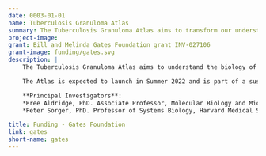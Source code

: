 ```yaml
---
date: 0003-01-01
name: Tuberculosis Granuloma Atlas
summary: The Tuberculosis Granuloma Atlas aims to transform our understanding of TB granulomas by using spatially resolved profiling methods that reveal bacterial, lung and immune cell organization, states, and communication within granulomas of different types.
project-image:
grant: Bill and Melinda Gates Foundation grant INV-027106
grant-image: funding/gates.svg
description: |
    The Tuberculosis Granuloma Atlas aims to understand the biology of granulomas, sites of chronic lung inflammation shaped by the biology *Mycobacterium tuberculosis* (*Mtb*) and host immune responses. Within a granuloma, Mtb growth is often limited, but this provides a niche from which bacteria can subsequently disseminate. The project also aims to build capacity for digital pathology in low and middle income countries (LIMC) including the eventual deployment of Atlas viewers and analysis modules on cell phones.  As part of the Atlas, LSP investigators are assembling a cloud-based *Tuberculosis Data Resource* that will consolidate a rich collection of imaging and genomic data on TB granulomas and make the data publicly available.

    The Atlas is expected to launch in Summer 2022 and is part of a sustained effort by the [Bill and Melinda Gates Foundation](https://www.gatesfoundation.org/) to understand and ultimately eradicate TB (Funded by Grant INV-027106).

    **Principal Investigators**:
    *Bree Aldridge, PhD. Associate Professor, Molecular Biology and Microbiology, Tufts University School of Medicine
    *Peter Sorger, PhD. Professor of Systems Biology, Harvard Medical School

title: Funding - Gates Foundation
link: gates
short-name: gates
---
```

